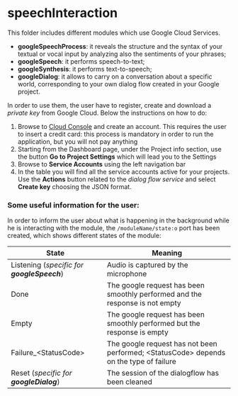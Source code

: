 # speechInteraction

This folder includes different modules which use Google Cloud Services.
- **googleSpeechProcess**: it reveals the structure and the syntax of your textual or vocal input by analyzing also the sentiments of your phrases;
- **googleSpeech**: it performs speech-to-text;
- **googleSynthesis**: it performs text-to-speech;
- **googleDialog**: it allows to carry on a conversation about a specific world, corresponding to your own dialog flow created in your Google project.


In order to use them, the user have to register, create and download a _private key_ from Google Cloud. Below the instructions on how to do:
1. Browse to  [Cloud Console](https://console.cloud.google.com) and create an account. This requires the user to insert a credit card: this process is mandatory in order to run the application, but you will not pay anything
2. Starting from the Dashboard page, under the Project info section, use the button **Go to Project Settings** which will lead you to the Settings
3. Browse to **Service Accounts** using the left navigation bar
4. In the table you will find all the service accounts active for your projects. Use the **Actions** button related to the _dialog flow service_ and select **Create key** choosing the JSON format.

### Some useful information for the user:

In order to inform the user about what is happening in the background while he is interacting with the module, the `/moduleName/state:o` port has been created, which shows different states of the module:

State | Meaning
---- | ----
Listening (_specific for **googleSpeech**_) | Audio is captured by the microphone
Done | The google request has been smoothly performed and the response is not empty
Empty | The google request has been smoothly performed but the response is empty
Failure_\<StatusCode\> |  The google request has not been performed; \<StatusCode\> depends on the type of failure 
Reset (_specific for **googleDialog**_) | The session of the dialogflow has been cleaned

